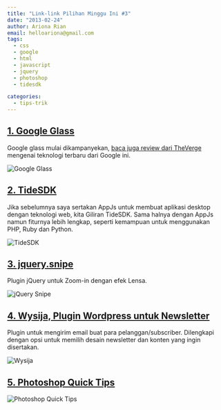 ```yaml
---
title: "Link-link Pilihan Minggu Ini #3"
date: "2013-02-24"
author: Ariona Rian
email: helloariona@gmail.com
tags: 
  - css
  - google
  - html
  - javascript
  - jquery
  - photoshop
  - tidesdk

categories: 
  - tips-trik
---
```


## [1\. Google Glass](http://google.com/glass)

Google glass mulai dikampanyekan, [baca juga review dari TheVerge](http://www.theverge.com/2013/2/22/4013406/i-used-google-glass-its-the-future-with-monthly-updates) mengenai teknologi terbaru dari Google ini.

![Google Glass](/assets/img/glass.png)

## [2\. TideSDK](http://tidesdk.org)

Jika sebelumnya saya sertakan AppJs untuk membuat aplikasi desktop dengan teknologi web, kita Giliran TideSDK. Sama halnya dengan AppJs namun fiturnya lebih lengkap, seperti kemampuan untuk menggunakan PHP, Ruby dan Python.

![TideSDK](/assets/img/TideSDK%2520-%2520Create%2520multi-platform%2520desktop%2520apps%2520with%2520HTML5%252C%2520CSS3%2520and%2520JavaScript.png)

## [3\. jquery.snipe](http://rayfranco.github.com/jquery.snipe/demos.html)

Plugin jQuery untuk Zoom-in dengan efek Lensa.

![jQuery Snipe](/assets/img/jQuery.Snipe.png)

## [4\. Wysija, Plugin Wordpress untuk Newsletter](http://www.wysija.com/)

Plugin untuk mengirim email buat para pelanggan/subscriber. Dilengkapi dengan opsi untuk memilih desain newsletter dan konten yang ingin disertakan.

![Wysija](/assets/img/Wysija-%2520a%2520Newsletter%2520Plugin%2520for%2520WordPress.png)

## [5\. Photoshop Quick Tips](http://blog.kam88.com/en/adobe-photoshop-quick-tips.html)

![Photoshop Quick Tips](/assets/img/main.png)
